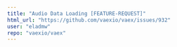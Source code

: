 ```yaml
---
title: "Audio Data Loading [FEATURE-REQUEST]"
html_url: "https://github.com/vaexio/vaex/issues/932"
user: "eladmw"
repo: "vaexio/vaex"
---
```


